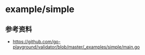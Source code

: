 # example/simple

## 参考资料
 - https://github.com/go-playground/validator/blob/master/_examples/simple/main.go